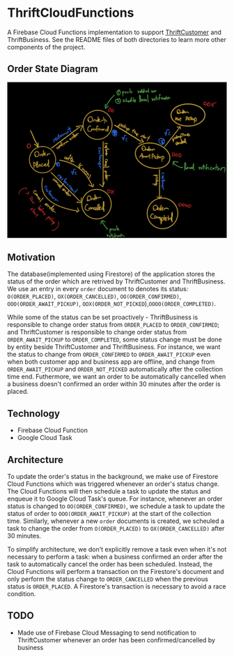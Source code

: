 # ThriftCloudFunctions

A Firebase Cloud Functions implementation to support [ThriftCustomer](https://github.com/JonathanFoo0523/ThriftCustomer) and ThriftBusiness. See the README files of both directories to learn more other components of the project.

## Order State Diagram
![](https://github.com/JonathanFoo0523/ThriftCloudFunctions/blob/main/OrderDiagram.jpeg)

## Motivation
The database(implemented using Firestore) of the application stores the status of the order which are retrived by ThriftCustomer and ThriftBusiness. We use an entry in every `order` document to denotes its status: `O(ORDER_PLACED)`, `OX(ORDER_CANCELLED)`, `OO(ORDER_CONFIRMED)`, `OOO(ORDER_AWAIT_PICKUP)`, `OOX(ORDER_NOT_PICKED`),`OOOO(ORDER_COMPLETED)`. 

While some of the status can be set proactively - ThriftBusiness is responsible to change order status from `ORDER_PLACED` to `ORDER_CONFIRMED`; and ThriftCustomer is responsible to change order status from `ORDER_AWAIT_PICKUP` to `ORDER_COMPLETED`, some status change must be done by entity beside ThriftCustomer and ThriftBusiness. For instance, we want the status to change from `ORDER_CONFIRMED` to `ORDER_AWAIT_PICKUP` even when both customer app and business app are offline, and change from `ORDER_AWAIT_PICKUP` and `ORDER_NOT_PICKED` automatically after the collection time end. Futhermore, we want an order to be automatically cancelled when a business doesn't confirmed an order within 30 minutes after the order is placed.

## Technology
* Firebase Cloud Function
* Google Cloud Task

## Architecture
To update the order's status in the background, we make use of Firestore Cloud Functions which was triggered whenever an order's status change. The Cloud Functions will then schedule a task to update the status and enqueue it to Google Cloud Task's queue. For instance, whenever an order status is changed to `OO(ORDER_CONFIRMED)`, we schedule a task to update the status of order to `OOO(ORDER_AWAIT_PICKUP)` at the start of the collection time. Similarly, whenever a new `order` documents is created, we scheuled a task to change the order from `O(ORDER_PLACED)` to `OX(ORDER_CANCELLED)` after 30 minutes.

To simplify architecture, we don't explicitly remove a task even when it's not necessary to perform a task: when a business confirmed an order after the task to automatically cancel the order has been scheduled. Instead, the Cloud Functions will perform a transaction on the Firestore's document and only perform the status change to `ORDER_CANCELLED` when the previous status is `ORDER_PLACED`. A Firestore's transaction is necessary to avoid a race condition.

## TODO
* Made use of Firebase Cloud Messaging to send notification to ThriftCustomer whenever an order has been confirmed/cancelled by business 

